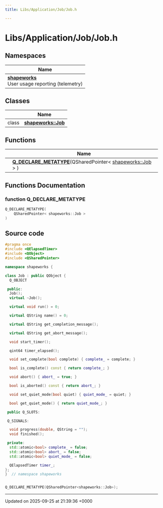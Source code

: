 ```yaml
---
title: Libs/Application/Job/Job.h

---
```


# Libs/Application/Job/Job.h



## Namespaces

| Name           |
| -------------- |
| **[shapeworks](../Namespaces/namespaceshapeworks.md)** <br>User usage reporting (telemetry)  |

## Classes

|                | Name           |
| -------------- | -------------- |
| class | **[shapeworks::Job](../Classes/classshapeworks_1_1Job.md)**  |

## Functions

|                | Name           |
| -------------- | -------------- |
| | **[Q_DECLARE_METATYPE](../Files/Job_8h.md#function-q-declare-metatype)**(QSharedPointer< [shapeworks::Job](../Classes/classshapeworks_1_1Job.md) > ) |


## Functions Documentation

### function Q_DECLARE_METATYPE

```cpp
Q_DECLARE_METATYPE(
    QSharedPointer< shapeworks::Job > 
)
```




## Source code

```cpp
#pragma once
#include <QElapsedTimer>
#include <QObject>
#include <QSharedPointer>

namespace shapeworks {

class Job : public QObject {
  Q_OBJECT

 public:
  Job();
  virtual ~Job();

  virtual void run() = 0;

  virtual QString name() = 0;

  virtual QString get_completion_message();

  virtual QString get_abort_message();

  void start_timer();

  qint64 timer_elapsed();

  void set_complete(bool complete) { complete_ = complete; }

  bool is_complete() const { return complete_; }

  void abort() { abort_ = true; }

  bool is_aborted() const { return abort_; }

  void set_quiet_mode(bool quiet) { quiet_mode_ = quiet; }

  bool get_quiet_mode() { return quiet_mode_; }

 public Q_SLOTS:

 Q_SIGNALS:

  void progress(double, QString = "");
  void finished();

 private:
  std::atomic<bool> complete_ = false;
  std::atomic<bool> abort_ = false;
  std::atomic<bool> quiet_mode_ = false;

  QElapsedTimer timer_;
};
}  // namespace shapeworks


Q_DECLARE_METATYPE(QSharedPointer<shapeworks::Job>);
```


-------------------------------

Updated on 2025-09-25 at 21:39:36 +0000
